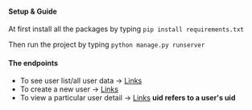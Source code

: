 #### Setup & Guide

At first install all the packages by typing
`pip install requirements.txt`

Then run the project by typing
`python manage.py runserver`

#### The endpoints
- To see user list/all user data -> [Links](http://127.0.0.1:8000/authentication/user-list/)
- To create a new user -> [Links](http://127.0.0.1:8000/authentication/user-list/)
- To view a particular user detail -> [Links](http://127.0.0.1:8000/authentication/user-detail/uid/)
**uid refers to a user's uid** 